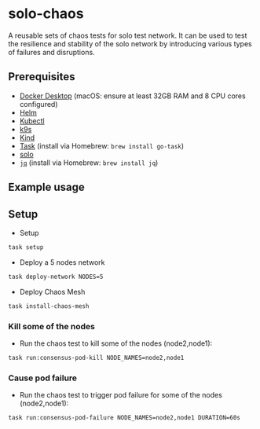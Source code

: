 # solo-chaos
A reusable sets of chaos tests for solo test network. It can be used to test the resilience and stability of the solo network by introducing various types of failures and disruptions.

## Prerequisites
- [Docker Desktop](https://www.docker.com/products/docker-desktop/) (macOS: ensure at least 32GB RAM and 8 CPU cores configured)
- [Helm](https://helm.sh/)
- [Kubectl](https://kubernetes.io/docs/tasks/tools/)
- [k9s](https://k9scli.io/)
- [Kind](https://kind.sigs.k8s.io/)
- [Task](https://taskfile.dev/) (install via Homebrew: `brew install go-task`)
- [solo](https://github.com/hiero/solo)
- [`jq`](https://stedolan.github.io/jq/) (install via Homebrew: `brew install jq`)

## Example usage

## Setup
- Setup
```bash
task setup 
```

- Deploy a 5 nodes network
```bash 
task deploy-network NODES=5
```

- Deploy Chaos Mesh
```bash 
task install-chaos-mesh
```

### Kill some of the nodes
- Run the chaos test to kill some of the nodes (node2,node1):
```bash
task run:consensus-pod-kill NODE_NAMES=node2,node1
```

### Cause pod failure
- Run the chaos test to trigger pod failure for some of the nodes (node2,node1):
```bash
task run:consensus-pod-failure NODE_NAMES=node2,node1 DURATION=60s
```

